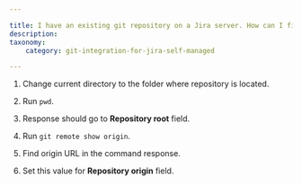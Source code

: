 ```yaml
---

title: I have an existing git repository on a Jira server. How can I figure out what values should be used for Repository origin and Repository root fields?
description:
taxonomy:
    category: git-integration-for-jira-self-managed

---
```



1.  Change current directory to the folder where repository is located.
    
2.  Run `pwd`.
    
3.  Response should go to **Repository root** field.
    
4.  Run `git remote show origin`.
    
5.  Find origin URL in the command response.
    
6.  Set this value for **Repository origin** field.
    